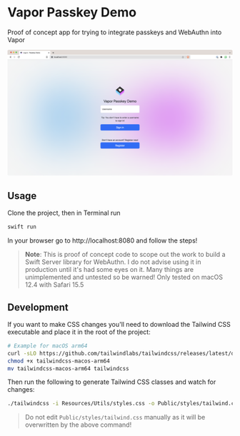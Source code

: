 # Vapor Passkey Demo

Proof of concept app for trying to integrate passkeys and WebAuthn into Vapor

![Screenshot of app](/images/demo.png)

## Usage

Clone the project, then in Terminal run

```bash
swift run
```

In your browser go to http://localhost:8080 and follow the steps!

> **Note**: This is proof of concept code to scope out the work to build a Swift Server library for WebAuthn. I do not advise using it in production until it's had some
eyes on it. Many things are unimplemented and untested so be warned! Only tested on macOS 12.4 with Safari 15.5

## Development

If you want to make CSS changes you'll need to download the Tailwind CSS executable and place it in the root of the
project:

```bash
# Example for macOS arm64
curl -sLO https://github.com/tailwindlabs/tailwindcss/releases/latest/download/tailwindcss-macos-arm64
chmod +x tailwindcss-macos-arm64
mv tailwindcss-macos-arm64 tailwindcss
```

Then run the following to generate Tailwind CSS classes and watch for changes:

```bash
./tailwindcss -i Resources/Utils/styles.css -o Public/styles/tailwind.css --watch
```

> Do not edit `Public/styles/tailwind.css` manually as it will be overwritten by the above command!

